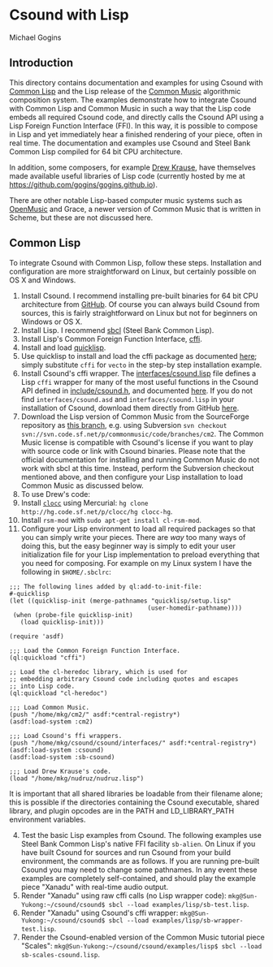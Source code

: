 # Csound with Lisp

Michael Gogins

## Introduction

This directory contains documentation and examples for using Csound with [Common Lisp](https://common-lisp.net/) and the Lisp release of the [Common Music](http://commonmusic.sourceforge.net/) algorithmic composition system. The examples demonstrate how to integrate Csound with Common Lisp and Common Music in such a way that the Lisp code embeds all required Csound code, and directly calls the Csound API using a Lisp Foreign Function Interface (FFI). In this way, it is possible to compose in Lisp and yet immediately hear a finished rendering of your piece, often in real time. The documentation and examples use Csound and Steel Bank Common Lisp compiled for 64 bit CPU architecture.

In addition, some composers, for example [Drew Krause](http://www.drew-krause.com/), have themselves made available useful libraries of Lisp code (currently hosted by me at https://github.com/gogins/gogins.github.io).

There are other notable Lisp-based computer music systems such as [OpenMusic](http://repmus.ircam.fr/openmusic/home) and Grace, a newer version of Common Music that is written in Scheme, but these are not discussed here.

## Common Lisp

To integrate Csound with Common Lisp, follow these steps. Installation and configuration are more straightforward on Linux, but certainly possible on OS X and Windows.

1. Install Csound. I recommend installing pre-built binaries for 64 bit CPU architecture from [GitHub](http://csound.github.io/download.html). Of course you can always build Csound from sources, this is fairly straightforward on Linux but not for beginners on Windows or OS X.
2. Install Lisp.  I recommend [sbcl](http://www.sbcl.org/) (Steel Bank Common Lisp).
3. Install Lisp's Common Foreign Function Interface, [cffi](https://common-lisp.net/project/cffi/).  
 1. Install and load [quicklisp](https://www.quicklisp.org/beta/).
 2. Use quicklisp to install and load the cffi package as documented [here](https://www.quicklisp.org/beta/#installation); simply substitute `cffi` for `vecto` in the step-by step installation example.
 3. Install Csound's cffi wrapper. The [interfaces/csound.lisp](http://github.com/csound/csound/blob/develop/interfaces/csound.lisp) file defines a Lisp `cffi` wrapper for many of the most useful functions in the Csound API defined in [include/csound.h](https://github.com/csound/csound/blob/develop/include/csound.h), and documented [here](http://csound.github.io/docs/api/index.html). If you do not find `interfaces/csound.asd` and `interfaces/csound.lisp` in your installation of Csound, download them directly from GitHub [here](http://github.com/csound/csound/blob/develop/interfaces/).
5. Download the Lisp version of Common Music from the SourceForge repository as [this branch](https://sourceforge.net/p/commonmusic/code/HEAD/tree/branches/cm2/), e.g. using Subversion `svn checkout svn://svn.code.sf.net/p/commonmusic/code/branches/cm2`. The Common Music license is compatible with Csound's license if you want to play with source code or link with Csound binaries. Please note that the official documentation for installing and running Common Music do not work with sbcl at this time. Instead, perform the Subversion checkout mentioned above, and then configure your Lisp installation to load Common Music as discussed below.
4.  To use Drew's code:
  1. Install [`clocc`](http://clocc.sourceforge.net/) using Mercurial: `hg clone http://hg.code.sf.net/p/clocc/hg clocc-hg`. 
  2. Install `rsm-mod` with `sudo apt-get install cl-rsm-mod`.
6. Configure your Lisp environment to load all required packages so that you can simply write your pieces. There are _way_ too many ways of doing this, but the easy beginner way is simply to edit your user initialization file for your Lisp implementation to preload everything that you need for composing. For example on my Linux system I have the following in `$HOME/.sbclrc`:
 ```
;;; The following lines added by ql:add-to-init-file:
#-quicklisp
(let ((quicklisp-init (merge-pathnames "quicklisp/setup.lisp"
                                       (user-homedir-pathname))))
  (when (probe-file quicklisp-init)
    (load quicklisp-init)))

(require 'asdf)    

;;; Load the Common Foreign Function Interface.
(ql:quickload "cffi")

;; Load the cl-heredoc library, which is used for 
;; embedding arbitrary Csound code including quotes and escapes
;; into Lisp code.
(ql:quickload "cl-heredoc")

;;; Load Common Music.
(push "/home/mkg/cm2/" asdf:*central-registry*)
(asdf:load-system :cm2)

;;; Load Csound's ffi wrappers.
(push "/home/mkg/csound/csound/interfaces/" asdf:*central-registry*)
(asdf:load-system :csound)
(asdf:load-system :sb-csound)

;;; Load Drew Krause's code.
(load "/home/mkg/nudruz/nudruz.lisp")
```

It is important that all shared libraries be loadable from their filename alone; this is possible if the directories containing the Csound executable, shared library, and plugin opcodes are in the PATH and LD_LIBRARY_PATH environment variables.

4. Test the basic Lisp examples from Csound. The following examples use Steel Bank Common Lisp's native FFI facility `sb-alien`. On Linux if you have built Csound for sources and run Csound from your build environment, the commands are as follows. If you are running pre-built Csound you may need to change some pathnames. In any event these examples are completely self-contained, and should play the example piece "Xanadu" with real-time audio output.
 1. Render "Xanadu" using raw cffi calls (no Lisp wrapper code): `mkg@Sun-Yukong:~/csound/csound$ sbcl --load examples/lisp/sb-test.lisp`.
 2. Render "Xanadu" using Csound's cffi wrapper: `mkg@Sun-Yukong:~/csound/csound$ sbcl --load examples/lisp/sb-wrapper-test.lisp`.
 3. Render the Csound-enabled version of the Common Music tutorial piece "Scales": `mkg@Sun-Yukong:~/csound/csound/examples/lisp$ sbcl --load sb-scales-csound.lisp`.
 

